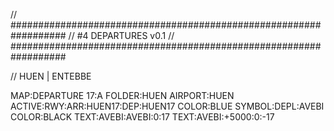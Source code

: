 // ##################################################################
//                 #4 DEPARTURES v0.1
// ##################################################################

// HUEN | ENTEBBE

MAP:DEPARTURE 17:A
FOLDER:HUEN
AIRPORT:HUEN
ACTIVE:RWY:ARR:HUEN17:DEP:HUEN17
COLOR:BLUE
SYMBOL:DEPL:AVEBI
COLOR:BLACK
TEXT:AVEBI:AVEBI:0:17
TEXT:AVEBI:+5000:0:-17